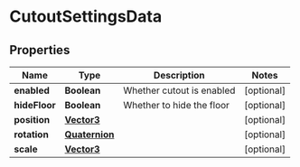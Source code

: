 

# CutoutSettingsData


## Properties

| Name | Type | Description | Notes |
|------------ | ------------- | ------------- | -------------|
|**enabled** | **Boolean** | Whether cutout is enabled |  [optional] |
|**hideFloor** | **Boolean** | Whether to hide the floor |  [optional] |
|**position** | [**Vector3**](Vector3.md) |  |  [optional] |
|**rotation** | [**Quaternion**](Quaternion.md) |  |  [optional] |
|**scale** | [**Vector3**](Vector3.md) |  |  [optional] |



